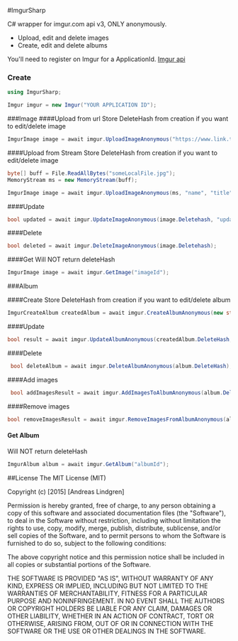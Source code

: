 #ImgurSharp

C# wrapper for imgur.com api v3, ONLY anonymously.
* Upload, edit and delete images
* Create, edit and delete albums

You'll need to register on Imgur for a ApplicationId. [Imgur api](https://api.imgur.com/)

### Create
```csharp
using ImgurSharp;

Imgur imgur = new Imgur("YOUR APPLICATION ID");
```
 
###Image
####Upload from url
 Store DeleteHash from creation if you want to edit/delete image
```csharp
ImgurImage image = await imgur.UploadImageAnonymous("https://www.link.to.your.image.on.some.url.com/image.png", "name", "title", "description");
``` 
####Upload from Stream
 Store DeleteHash from creation if you want to edit/delete image
```csharp
byte[] buff = File.ReadAllBytes("someLocalFile.jpg");
MemoryStream ms = new MemoryStream(buff);

ImgurImage image = await imgur.UploadImageAnonymous(ms, "name", "title", "description");
``` 

####Update
```csharp
bool updated = await imgur.UpdateImageAnonymous(image.Deletehash, "updated title", "a new description");
``` 
####Delete
```csharp
bool deleted = await imgur.DeleteImageAnonymous(image.Deletehash);
``` 
####Get 
Will NOT return deleteHash
```csharp
ImgurImage image = await imgur.GetImage("imageId");
``` 

###Album

####Create
 Store DeleteHash from creation if you want to edit/delete album
```csharp
ImgurCreateAlbum createdAlbum = await imgur.CreateAlbumAnonymous(new string[] { "imageId#1","imageId#2" }, "album title", "album description", ImgurAlbumPrivacy.Public, ImgurAlbumLayout.Horizontal, "imageId#1");
``` 

####Update
```csharp
bool result = await imgur.UpdateAlbumAnonymous(createdAlbum.DeleteHash, new string[] { "imageId#1","imageId#2" }, "updated album title", "update album description", ImgurAlbumPrivacy.Hidden, ImgurAlbumLayout.Blog, "imageId#2");
``` 
####Delete
```csharp
 bool deleteAlbum = await imgur.DeleteAlbumAnonymous(album.DeleteHash);
``` 
####Add images
```csharp
 bool addImagesResult = await imgur.AddImagesToAlbumAnonymous(album.DeleteHash, new string[] { "imageId#1","imageId#2" });
``` 
####Remove images
```csharp
bool removeImagesResult = await imgur.RemoveImagesFromAlbumAnonymous(album.DeleteHash, new string[] {  "imageId#1" });
``` 
#### Get Album
Will NOT return deleteHash
```csharp
ImgurAlbum album = await imgur.GetAlbum("albumId");
``` 

##License
The MIT License (MIT)

Copyright (c) [2015] [Andreas Lindgren]

Permission is hereby granted, free of charge, to any person obtaining a copy
of this software and associated documentation files (the "Software"), to deal
in the Software without restriction, including without limitation the rights
to use, copy, modify, merge, publish, distribute, sublicense, and/or sell
copies of the Software, and to permit persons to whom the Software is
furnished to do so, subject to the following conditions:

The above copyright notice and this permission notice shall be included in all
copies or substantial portions of the Software.

THE SOFTWARE IS PROVIDED "AS IS", WITHOUT WARRANTY OF ANY KIND, EXPRESS OR
IMPLIED, INCLUDING BUT NOT LIMITED TO THE WARRANTIES OF MERCHANTABILITY,
FITNESS FOR A PARTICULAR PURPOSE AND NONINFRINGEMENT. IN NO EVENT SHALL THE
AUTHORS OR COPYRIGHT HOLDERS BE LIABLE FOR ANY CLAIM, DAMAGES OR OTHER
LIABILITY, WHETHER IN AN ACTION OF CONTRACT, TORT OR OTHERWISE, ARISING FROM,
OUT OF OR IN CONNECTION WITH THE SOFTWARE OR THE USE OR OTHER DEALINGS IN THE
SOFTWARE.
